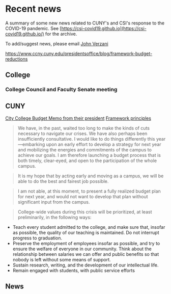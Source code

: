# Recent news

A summary of some new news related to CUNY's and CSI's response to the COVID-19 pandemic. See [https://csi-covid19.github.io](https://csi-covid19.github.io/) for the archive.

To add/suggest news, please email [John Verzani](mailto:jverzani@gmail.com)

https://www.ccny.cuny.edu/presidentsoffice/blog/framework-budget-reductions

## College

### College Council and  Faculty Senate meeting

##  CUNY

[City  College  Budget  Memo from their president](https://www.ccny.cuny.edu/presidentsoffice/blog/budget-memo-president-boudreau)  [Framework principles](https://www.ccny.cuny.edu/presidentsoffice/blog/framework-budget-reductions)


> We have, in the past, waited too long to make the kinds of cuts necessary to navigate our crises.  We have also perhaps been insufficiently consultative.  I would like to do things differently this year—embarking upon an early effort to develop a strategy for next year and mobilizing the energies and commitments of the campus to achieve our goals. I am therefore launching a budget process that is both timely, clear-eyed, and open to the participation of the whole campus.  

> It is my hope that by acting early and moving as a campus, we will be able to do the best and fairest job possible. 

> I am not able, at this moment, to present a fully realized budget plan for next year, and would not want to develop that plan without significant input from the campus. 

> College-wide values during this crisis will be prioritized, at least preliminarily, in the following ways:

*  Teach every student admitted to the college, and make sure that, insofar as possible, the quality of our teaching is maintained. Do not interrupt progress to graduation.
*  Preserve the employment of employees insofar as possible, and try to ensure the welfare of everyone in our community. Think about the relationship between salaries we can offer and public benefits so that nobody is left without some means of support.
* Sustain research, writing, and the development of our intellectual life.
*  Remain engaged with students, with public service efforts



## News
